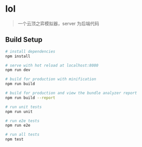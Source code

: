 <!--
 * @Descripttion:
 * @version:
 * @Author: 刘威
 * @Date: 2020-12-02 16:38:02
 * @LastEditors: 刘威
 * @LastEditTime: 2020-12-02 16:49:09
 -->

# lol

> 一个云顶之弈模拟器，server 为后端代码

## Build Setup

```bash
# install dependencies
npm install

# serve with hot reload at localhost:8080
npm run dev

# build for production with minification
npm run build

# build for production and view the bundle analyzer report
npm run build --report

# run unit tests
npm run unit

# run e2e tests
npm run e2e

# run all tests
npm test
```
